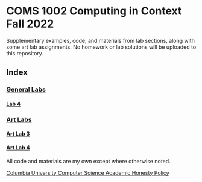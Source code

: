 # COMS 1002 Computing in Context Fall 2022
Supplementary examples, code, and materials from lab sections, along with some art lab assignments. No homework or lab solutions will be uploaded to this repository.  

## Index  
### [General Labs](Labs)  
#### [Lab 4](Labs/Lab4)  

### [Art Labs](Art_Labs)  
#### [Art Lab 3](Art_Labs/Lab3_Art)  
#### [Art Lab 4](Art_Labs/Lab4_Art/)   

All code and materials are my own except where otherwise noted. 

[Columbia University Computer Science Academic Honesty Policy](https://www.cs.columbia.edu/acad)
